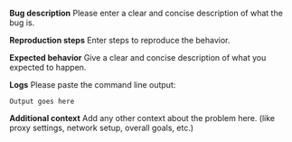 **Bug description**
Please enter a clear and concise description of what the bug is.

**Reproduction steps**
Enter steps to reproduce the behavior.

**Expected behavior**
Give a clear and concise description of what you expected to happen.

**Logs**
Please paste the command line output:

```
Output goes here
```

**Additional context**
Add any other context about the problem here. (like proxy settings, network setup, overall goals, etc.)
